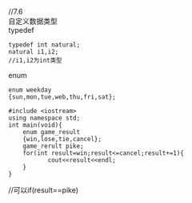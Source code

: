 //7.6  
                自定义数据类型  
typedef  
```
typedef int natural;   
natural i1,i2;   
//i1,i2为int类型  
```

enum  
```
enum weekday
{sun,mon,tue,web,thu,fri,sat};  
```

```
#include <iostream>
using namespace std;
int main(void){
    enum game_result
    {win,lose,tie,cancel};
    game_rerult pike;
    for(int result=win;result<=cancel;result+=1){
           cout<<result<<endl;
    }
}
```

//可以if(result==pike)